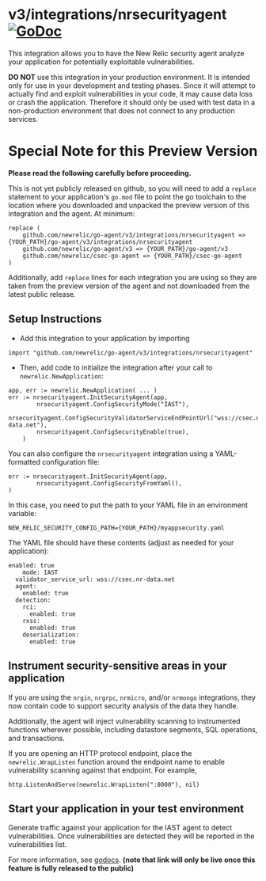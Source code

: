# v3/integrations/nrsecurityagent [![GoDoc](https://godoc.org/github.com/newrelic/go-agent/v3/integrations/nrsecurityagent?status.svg)](https://godoc.org/github.com/newrelic/go-agent/v3/integrations/nrsecurityagent)

This integration allows you to have the New Relic security agent analyze your application for potentially exploitable vulnerabilities.

**DO NOT** use this integration in your production environment. It is intended only for use in your development and testing phases. Since it will attempt to actually find and exploit vulnerabilities in your code, it may cause data loss or crash the application. Therefore it should only be used with test data in a non-production environment that does not connect to any production services.

# Special Note for this Preview Version
**Please read the following carefully before proceeding.**

This is not yet publicly released on github, so you will need to add a `replace` statement to your application's `go.mod` file to point the go toolchain to the location where you downloaded and unpacked the preview version of this integration and the agent. At minimum:
```
replace (
    github.com/newrelic/go-agent/v3/integrations/nrsecurityagent => {YOUR_PATH}/go-agent/v3/integrations/nrsecurityagent
    github.com/newrelic/go-agent/v3 => {YOUR_PATH}/go-agent/v3
    github.com/newrelic/csec-go-agent => {YOUR_PATH}/csec-go-agent
)
```
Additionally, add `replace` lines for each integration you are using so they are taken from the preview version of the agent and not downloaded from the latest public release.

## Setup Instructions

* Add this integration to your application by importing
```
import "github.com/newrelic/go-agent/v3/integrations/nrsecurityagent"
```
* Then, add code to initialize the integration after your call to `newrelic.NewApplication`:

```
app, err := newrelic.NewApplication( ... )
err := nrsecurityagent.InitSecurityAgent(app,
       	nrsecurityagent.ConfigSecurityMode("IAST"),
        nrsecurityagent.ConfigSecurityValidatorServiceEndPointUrl("wss://csec.nr-data.net"),
        nrsecurityagent.ConfigSecurityEnable(true),
    )
```

You can also configure the `nrsecurityagent` integration using a YAML-formatted configuration file:
```
err := nrsecurityagent.InitSecurityAgent(app,
        nrsecurityagent.ConfigSecurityFromYaml(),
)
```

In this case, you need to put the path to your YAML file in an environment variable:
```
NEW_RELIC_SECURITY_CONFIG_PATH={YOUR_PATH}/myappsecurity.yaml
```

The YAML file should have these contents (adjust as needed for your application):
```
enabled: true
    mode: IAST
  validator_service_url: wss://csec.nr-data.net
  agent:
    enabled: true
  detection:
    rci:
      enabled: true
    rxss:
      enabled: true
    deserialization:
      enabled: true
```

## Instrument security-sensitive areas in your application
If you are using the `nrgin`, `nrgrpc`, `nrmicro`, and/or `nrmongo` integrations, they now contain code to support security analysis of the data they handle.

Additionally, the agent will inject vulnerability scanning to instrumented functions wherever possible, including datastore segments, SQL operations, and transactions.

If you are opening an HTTP protocol endpoint, place the `newrelic.WrapListen` function around the endpoint name to enable vulnerability scanning against that endpoint. For example,
```
http.ListenAndServe(newrelic.WrapListen(":8000"), nil)
```

## Start your application in your test environment
Generate traffic against your application for the IAST agent to detect vulnerabilities. Once vulnerabilities are detected they will be reported in the vulnerabilities list.

For more information, see
[godocs](https://godoc.org/github.com/newrelic/go-agent/v3/integrations/nrsecurityagent).
**(note that link will only be live once this feature is fully released to the public)**
